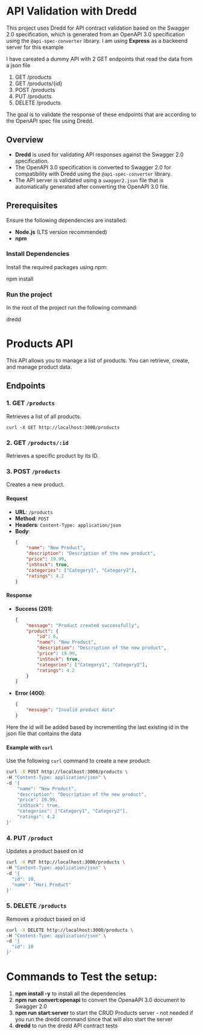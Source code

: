 # API Validation with Dredd

This project uses Dredd for API contract validation based on the Swagger 2.0 specification, which is generated from an OpenAPI 3.0 specification using the `@api-spec-converter` library.
I am using **Express** as a backeend server for this example

I have careated a dummy API with 2 GET endpoints that read the data from a json file 
   1. GET /products
   2. GET /products/{id}
   3. POST /products
   4. PUT /products
   5. DELETE /products

The goal is to validate the response of these endpoints that are according to the OpenAPI spec file using Dredd.

## Overview

- **Dredd** is used for validating API responses against the Swagger 2.0 specification.
- The OpenAPI 3.0 specification is converted to Swagger 2.0 for compatibility with Dredd using the `@api-spec-converter` library.
- The API server is validated using a `swagger2.json` file that is automatically generated after converting the OpenAPI 3.0 file.

## Prerequisites

Ensure the following dependencies are installed:

- **Node.js** (LTS version recommended)
- **npm** 

### Install Dependencies

Install the required packages using npm:

npm install

### Run the project

In the root of the project run the following command:

dredd


# Products API

This API allows you to manage a list of products. You can retrieve, create, and manage product data.

## Endpoints

### 1. GET `/products`
Retrieves a list of all products.


```
curl -X GET http://localhost:3000/products

```
### 2. GET `/products/:id`
Retrieves a specific product by its ID.

### 3. POST `/products`
Creates a new product.

#### Request
- **URL**: `/products`
- **Method**: `POST`
- **Headers**: `Content-Type: application/json`
- **Body**:
    ```json
    {
        "name": "New Product",
        "description": "Description of the new product",
        "price": 19.99,
        "inStock": true,
        "categories": ["Category1", "Category2"],
        "ratings": 4.2
    }
    ```

#### Response
- **Success (201)**:
    ```json
    {
        "message": "Product created successfully",
        "product": {
            "id": 6,
            "name": "New Product",
            "description": "Description of the new product",
            "price": 19.99,
            "inStock": true,
            "categories": ["Category1", "Category2"],
            "ratings": 4.2
        }
    }
    ```
- **Error (400)**:
    ```json
    {
        "message": "Invalid product data"
    }
    ```
Here the id will be added based by incrementing the last existing id in the json file that contains the data 

#### Example with `curl`
Use the following `curl` command to create a new product:

```bash
curl -X POST http://localhost:3000/products \
-H "Content-Type: application/json" \
-d '{
    "name": "New Product",
    "description": "Description of the new product",
    "price": 19.99,
    "inStock": true,
    "categories": ["Category1", "Category2"],
    "ratings": 4.2
}'
```

### 4. PUT `/product`
Updates a product based on id
```bash
curl -X PUT http://localhost:3000/products \
-H "Content-Type: application/json" \
-d '{
  "id": 10,
  "name": "Hori Product"
}'

```

### 5. DELETE `/products`
Removes a product based on id

```bash
curl -X DELETE http://localhost:3000/products \
-H "Content-Type: application/json" \
-d '{
  "id": 10
}'
```


# Commands to Test the setup:

1. **npm install -y**  to install all the dependencies
2. **npm run convert:openapi**  to convert the OpenaAPI 3.0 document to Swagger 2.0
3. **npm run start:server**  to start the CRUD Products server - not needed if you run the dredd command since that will 
                              also start the server
4. **dredd**  to run the dredd API contract tests                          